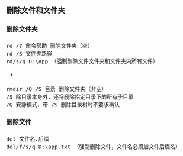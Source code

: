 <span  style="font-family: Simsun,serif; font-size: 17px; ">

### 删除文件和文件夹

#### 删除文件夹

~~~
rd /? 命令帮助 删除文件夹（空）
rd /S 文件夹路径
rd/s/q D:\app （强制删除文件文件夹和文件夹内所有文件）
~~~

-

~~~
rmdir /Q /S 目录 删除文件夹（非空）
/S 除目录本身外，还将删除指定目录下的所有子目录
/Q 安静模式，带 /S 删除目录树时不要求确认
~~~

#### 删除文件

~~~
del 文件名.后缀
del/f/s/q D:\app.txt （强制删除文件，文件名必须加文件后缀名）
~~~

</span>